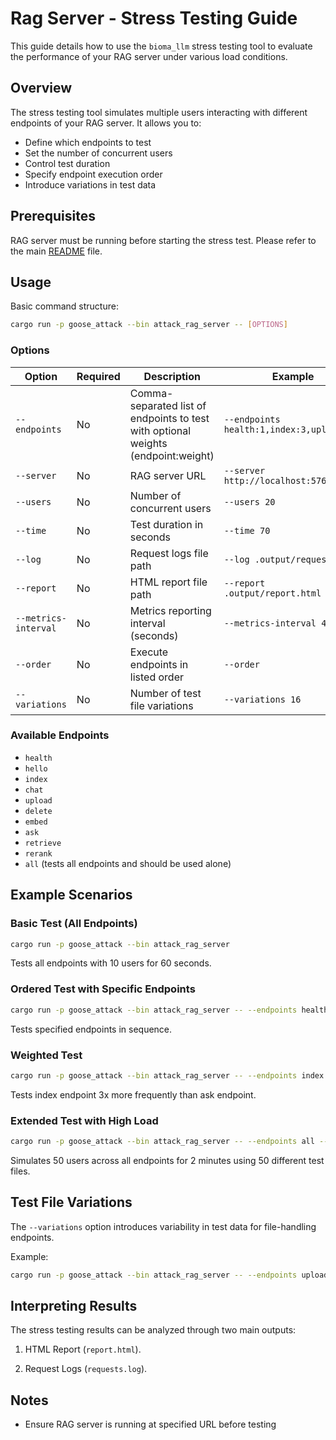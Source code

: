 # Rag Server - Stress Testing Guide

This guide details how to use the `bioma_llm` stress testing tool to evaluate the performance of your RAG server under various load conditions.

## Overview

The stress testing tool simulates multiple users interacting with different endpoints of your RAG server. It allows you to:

- Define which endpoints to test
- Set the number of concurrent users
- Control test duration
- Specify endpoint execution order
- Introduce variations in test data

## Prerequisites

RAG server must be running before starting the stress test. Please refer to the main [README](../../rag_server/README.md) file.

## Usage

Basic command structure:

```bash
cargo run -p goose_attack --bin attack_rag_server -- [OPTIONS]
```

### Options

| Option               | Required | Description                                                                       | Example                                   | Default                 |
| -------------------- | -------- | --------------------------------------------------------------------------------- | ----------------------------------------- | ----------------------- |
| `--endpoints`        | No       | Comma-separated list of endpoints to test with optional weights (endpoint:weight) | `--endpoints health:1,index:3,upload,ask` | `all`                   |
| `--server`           | No       | RAG server URL                                                                    | `--server http://localhost:5766`          | `http://localhost:5766` |
| `--users`            | No       | Number of concurrent users                                                        | `--users 20`                              | `10`                    |
| `--time`             | No       | Test duration in seconds                                                          | `--time 70`                               | `60`                    |
| `--log`              | No       | Request logs file path                                                            | `--log .output/requests.log`              | `.output/requests.log`  |
| `--report`           | No       | HTML report file path                                                             | `--report .output/report.html`            | `.output/report.html`   |
| `--metrics-interval` | No       | Metrics reporting interval (seconds)                                              | `--metrics-interval 4`                    | `0`                     |
| `--order`            | No       | Execute endpoints in listed order                                                 | `--order`                                 | Random order            |
| `--variations`       | No       | Number of test file variations                                                    | `--variations 16`                         | `5`                     |

### Available Endpoints

- `health`
- `hello`
- `index`
- `chat`
- `upload`
- `delete`
- `embed`
- `ask`
- `retrieve`
- `rerank`
- `all` (tests all endpoints and should be used alone)

## Example Scenarios

### Basic Test (All Endpoints)

```bash
cargo run -p goose_attack --bin attack_rag_server
```

Tests all endpoints with 10 users for 60 seconds.

### Ordered Test with Specific Endpoints

```bash
cargo run -p goose_attack --bin attack_rag_server -- --endpoints health,hello,upload --order
```

Tests specified endpoints in sequence.

### Weighted Test

```bash
cargo run -p goose_attack --bin attack_rag_server -- --endpoints index:3,ask:1
```

Tests index endpoint 3x more frequently than ask endpoint.

### Extended Test with High Load

```bash
cargo run -p goose_attack --bin attack_rag_server -- --endpoints all --users 50 --time 120 --variations 50
```

Simulates 50 users across all endpoints for 2 minutes using 50 different test files.

## Test File Variations

The `--variations` option introduces variability in test data for file-handling endpoints.

Example:

```bash
cargo run -p goose_attack --bin attack_rag_server -- --endpoints upload,index --variations 3
```

## Interpreting Results

The stress testing results can be analyzed through two main outputs:

1. HTML Report (`report.html`).

2. Request Logs (`requests.log`).

## Notes

- Ensure RAG server is running at specified URL before testing
